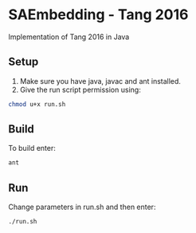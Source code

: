 # SAEmbedding - Tang 2016
Implementation of Tang 2016 in Java

## Setup
1. Make sure you have java, javac and ant installed.
2. Give the run script permission using:
```bash
chmod u+x run.sh
```

## Build
To build enter:
```bash
ant
```

## Run
Change parameters in run.sh and then enter:
```bash
./run.sh
```

